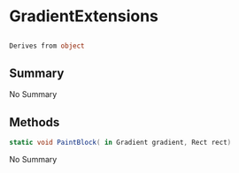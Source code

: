 # GradientExtensions

## 
```c#
Derives from object
```

## Summary

No Summary
## Methods

```c#
static void PaintBlock( in Gradient gradient, Rect rect) 
```
No Summary
